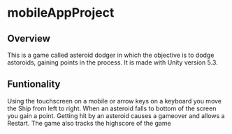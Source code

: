# mobileAppProject


## Overview

This is a game called asteroid dodger in which the objective is to dodge astoroids, gaining points in the process. It is made with Unity version 5.3.

## Funtionality
Using the touchscreen on a mobile or arrow keys on a keyboard you move the Ship from left to right. When an asteroid falls to bottom of the screen you gain a point. Getting hit by an asteroid causes a gameover and allows a Restart. The game also tracks the highscore of the game
